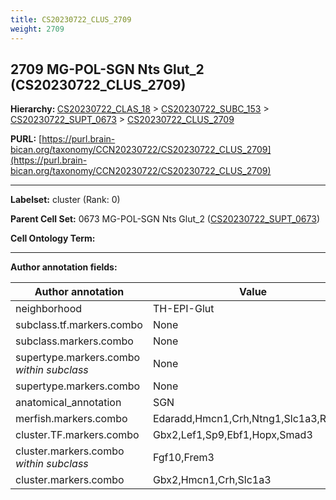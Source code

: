 ```yaml
---
title: CS20230722_CLUS_2709
weight: 2709
---
```

## 2709 MG-POL-SGN Nts Glut_2 (CS20230722_CLUS_2709)
<b>Hierarchy: </b>
[CS20230722_CLAS_18](../CS20230722_CLAS_18) >
[CS20230722_SUBC_153](../CS20230722_SUBC_153) >
[CS20230722_SUPT_0673](../CS20230722_SUPT_0673) >
[CS20230722_CLUS_2709](../CS20230722_CLUS_2709)

**PURL:** [https://purl.brain-bican.org/taxonomy/CCN20230722/CS20230722_CLUS_2709](https://purl.brain-bican.org/taxonomy/CCN20230722/CS20230722_CLUS_2709)

---


**Labelset:** cluster (Rank: 0)

**Parent Cell Set:** 0673 MG-POL-SGN Nts Glut_2 ([CS20230722_SUPT_0673](../CS20230722_SUPT_0673))



**Cell Ontology Term:** 

[MARKER GENES.]: #


---

[TRANSFERRED ANNOTATIONS.]: #


[AUTHOR ANNOTATION FIELDS.]: #


**Author annotation fields:**

| Author annotation | Value |
|-------------------|-------|
|neighborhood|TH-EPI-Glut|
|subclass.tf.markers.combo|None|
|subclass.markers.combo|None|
|supertype.markers.combo _within subclass_|None|
|supertype.markers.combo|None|
|anatomical_annotation|SGN|
|merfish.markers.combo|Edaradd,Hmcn1,Crh,Ntng1,Slc1a3,Ramp3|
|cluster.TF.markers.combo|Gbx2,Lef1,Sp9,Ebf1,Hopx,Smad3|
|cluster.markers.combo _within subclass_|Fgf10,Frem3|
|cluster.markers.combo|Gbx2,Hmcn1,Crh,Slc1a3|
